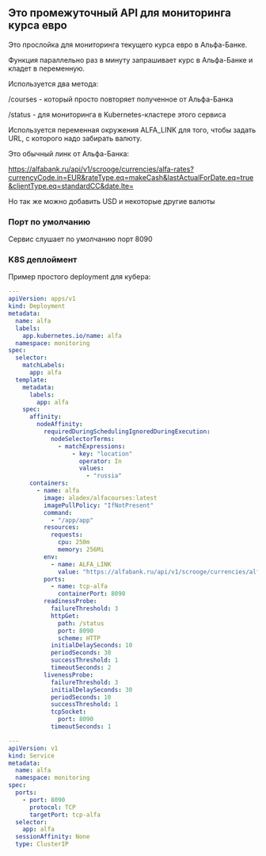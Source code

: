 ## Это промежуточный API для мониторинга курса евро

Это прослойка для мониторинга текущего курса евро в Альфа-Банке.

Функция параллельно раз в минуту запрашивает курс в Альфа-Банке и кладет в переменную. 

Используется два метода:

/courses - который просто повторяет полученное от Альфа-Банка

/status - для мониторинга в Kubernetes-кластере этого сервиса

Используется переменная окружения ALFA_LINK для того, чтобы задать URL, с которого надо забирать валюту.

Это обычный линк от Альфа-Банка:

https://alfabank.ru/api/v1/scrooge/currencies/alfa-rates?currencyCode.in=EUR&rateType.eq=makeCash&lastActualForDate.eq=true&clientType.eq=standardCC&date.lte=

Но так же можно добавить USD и некоторые другие валюты

### Порт по умолчанию

Сервис слушает по умолчанию порт 8090

### K8S деплоймент

Пример простого deployment для кубера:

```yaml
---
apiVersion: apps/v1
kind: Deployment
metadata:
  name: alfa
  labels:
    app.kubernetes.io/name: alfa
  namespace: monitoring
spec:
  selector:
    matchLabels:
      app: alfa
  template:
    metadata:
      labels:
        app: alfa
    spec:
      affinity:
        nodeAffinity:
          requiredDuringSchedulingIgnoredDuringExecution:
            nodeSelectorTerms:
              - matchExpressions:
                  - key: "location"
                    operator: In
                    values:
                      - "russia"
      containers:
        - name: alfa
          image: aladex/alfacourses:latest
          imagePullPolicy: "IfNotPresent"
          command:
            - "/app/app"
          resources:
            requests:
              cpu: 250m
              memory: 256Mi
          env:
            - name: ALFA_LINK
              value: "https://alfabank.ru/api/v1/scrooge/currencies/alfa-rates?currencyCode.in=EUR&rateType.eq=makeCash&lastActualForDate.eq=true&clientType.eq=standardCC&date.lte="
          ports:
            - name: tcp-alfa
              containerPort: 8090
          readinessProbe:
            failureThreshold: 3
            httpGet:
              path: /status
              port: 8090
              scheme: HTTP
            initialDelaySeconds: 10
            periodSeconds: 30
            successThreshold: 1
            timeoutSeconds: 2
          livenessProbe:
            failureThreshold: 3
            initialDelaySeconds: 30
            periodSeconds: 10
            successThreshold: 1
            tcpSocket:
              port: 8090
            timeoutSeconds: 1

---
apiVersion: v1
kind: Service
metadata:
  name: alfa
  namespace: monitoring
spec:
  ports:
    - port: 8090
      protocol: TCP
      targetPort: tcp-alfa
  selector:
    app: alfa
  sessionAffinity: None
  type: ClusterIP
```